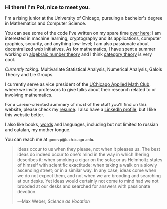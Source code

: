 ### Hi there! I'm Pol, nice to meet you.

I'm a rising junior at the University of Chicago, pursuing a bachelor's degree in Mathematics and Computer Science.

You can see some of the code I've written on my spare time [over here](/about#projects); I am interested in machine learning, cryptography and its applications, computer graphics, security, and anything low-level; I am also passionate about decentralized web initiatives. As for mathematics, I have spent a summer working on [algebraic number theory](https://github.com/aszkid/number_theory) and I think [category theory](https://github.com/aszkid/polynomial-functor-notes) is very cool.

*Currently taking:* Multivariate Statistical Analysis, Numerical Analysis, Galois Theory and Lie Groups.

I currently serve as vice president of the [UChicago Applied Math Club](https://ucamc.github.io), where we invite professors to give talks about their research related to or involving mathematics.

For a career-oriented summary of most of the stuff you'll find on this website, please check my [resume](/polgomez_CV.pdf). I also have a [LinkedIn profile](https://www.linkedin.com/in/gomezp/), but I like this website better.

I also like books, [words](/about#words) and languages, including but not limited to russian and catalan, my mother tongue.

You can reach me at `gomezp`@`uchicago.edu`.

> Ideas occur to us when they please, not when it pleases us. The best ideas do indeed occur to one's mind in the way in which Ihering describes it: when smoking a cigar on the sofa; or as Helmholtz states of himself with scientific exactitude: when taking a walk on a slowly ascending street; or in a similar  way. In any case, ideas come when we do not expect them, and not when we are brooding and searching at our desks. Yet ideas would certainly not come to mind had we not brooded at our desks and searched for answers with passionate devotion.
> <br><p class="has-text-right">—Max Weber, <i>Science as Vocation</i></p>
